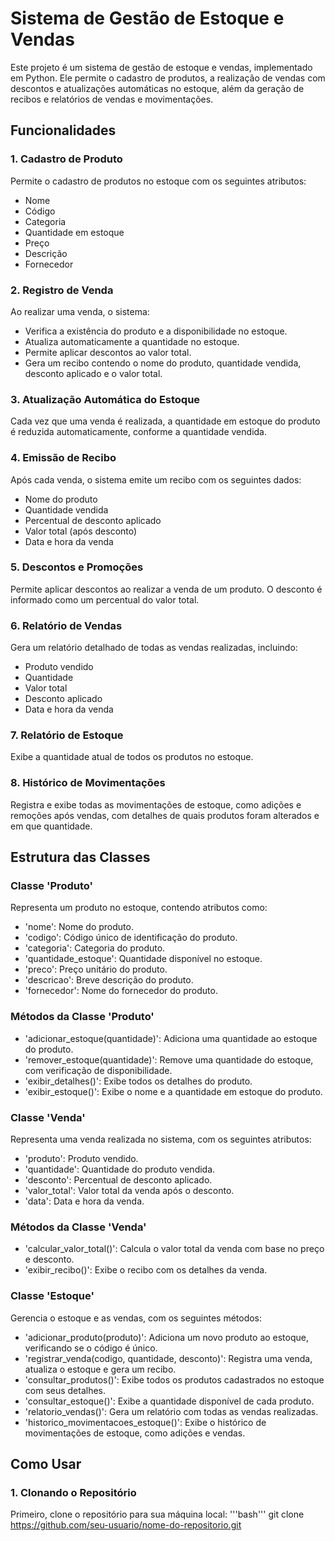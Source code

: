 # Sistema de Gestão de Estoque e Vendas

Este projeto é um sistema de gestão de estoque e vendas, implementado em Python. Ele permite o cadastro de produtos, a realização de vendas com descontos e atualizações automáticas no estoque, além da geração de recibos e relatórios de vendas e movimentações.

## Funcionalidades

### 1. Cadastro de Produto
Permite o cadastro de produtos no estoque com os seguintes atributos:
- Nome
- Código
- Categoria
- Quantidade em estoque
- Preço
- Descrição
- Fornecedor

### 2. Registro de Venda
Ao realizar uma venda, o sistema:
- Verifica a existência do produto e a disponibilidade no estoque.
- Atualiza automaticamente a quantidade no estoque.
- Permite aplicar descontos ao valor total.
- Gera um recibo contendo o nome do produto, quantidade vendida, desconto aplicado e o valor total.

### 3. Atualização Automática do Estoque
Cada vez que uma venda é realizada, a quantidade em estoque do produto é reduzida automaticamente, conforme a quantidade vendida.

### 4. Emissão de Recibo
Após cada venda, o sistema emite um recibo com os seguintes dados:
- Nome do produto
- Quantidade vendida
- Percentual de desconto aplicado
- Valor total (após desconto)
- Data e hora da venda

### 5. Descontos e Promoções
Permite aplicar descontos ao realizar a venda de um produto. O desconto é informado como um percentual do valor total.

### 6. Relatório de Vendas
Gera um relatório detalhado de todas as vendas realizadas, incluindo:
- Produto vendido
- Quantidade
- Valor total
- Desconto aplicado
- Data e hora da venda

### 7. Relatório de Estoque
Exibe a quantidade atual de todos os produtos no estoque.

### 8. Histórico de Movimentações
Registra e exibe todas as movimentações de estoque, como adições e remoções após vendas, com detalhes de quais produtos foram alterados e em que quantidade.

## Estrutura das Classes

### Classe 'Produto'
Representa um produto no estoque, contendo atributos como:
- 'nome': Nome do produto.
- 'codigo': Código único de identificação do produto.
- 'categoria': Categoria do produto.
- 'quantidade_estoque': Quantidade disponível no estoque.
- 'preco': Preço unitário do produto.
- 'descricao': Breve descrição do produto.
- 'fornecedor': Nome do fornecedor do produto.

### Métodos da Classe 'Produto'
- 'adicionar_estoque(quantidade)': Adiciona uma quantidade ao estoque do produto.
- 'remover_estoque(quantidade)': Remove uma quantidade do estoque, com verificação de disponibilidade.
- 'exibir_detalhes()': Exibe todos os detalhes do produto.
- 'exibir_estoque()': Exibe o nome e a quantidade em estoque do produto.

### Classe 'Venda'
Representa uma venda realizada no sistema, com os seguintes atributos:
- 'produto': Produto vendido.
- 'quantidade': Quantidade do produto vendida.
- 'desconto': Percentual de desconto aplicado.
- 'valor_total': Valor total da venda após o desconto.
- 'data': Data e hora da venda.

### Métodos da Classe 'Venda'
- 'calcular_valor_total()': Calcula o valor total da venda com base no preço e desconto.
- 'exibir_recibo()': Exibe o recibo com os detalhes da venda.

### Classe 'Estoque'
Gerencia o estoque e as vendas, com os seguintes métodos:
- 'adicionar_produto(produto)': Adiciona um novo produto ao estoque, verificando se o código é único.
- 'registrar_venda(codigo, quantidade, desconto)': Registra uma venda, atualiza o estoque e gera um recibo.
- 'consultar_produtos()': Exibe todos os produtos cadastrados no estoque com seus detalhes.
- 'consultar_estoque()': Exibe a quantidade disponível de cada produto.
- 'relatorio_vendas()': Gera um relatório com todas as vendas realizadas.
- 'historico_movimentacoes_estoque()': Exibe o histórico de movimentações de estoque, como adições e vendas.

## Como Usar

### 1. Clonando o Repositório
Primeiro, clone o repositório para sua máquina local:
'''bash'''
git clone https://github.com/seu-usuario/nome-do-repositorio.git
